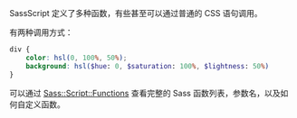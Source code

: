 SassScript 定义了多种函数，有些甚至可以通过普通的 CSS 语句调用。

有两种调用方式：

```scss
div {
    color: hsl(0, 100%, 50%);
    background: hsl($hue: 0, $saturation: 100%, $lightness: 50%)
}
```

可以通过 [Sass::Script::Functions](http://sass-lang.com/docs/yardoc/Sass/Script/Functions.html) 查看完整的 Sass 函数列表，参数名，以及如何自定义函数。
